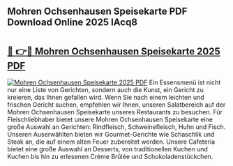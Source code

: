 ## Mohren Ochsenhausen Speisekarte PDF Download Online 2025 IAcq8

# <h2><a href="http://gcdtiz.nevu.top/?p=Mohren+Ochsenhausen+Speisekarte">🔗 👉🔴 Mohren Ochsenhausen Speisekarte 2025 PDF</a></h2>

[![Mohren Ochsenhausen Speisekarte 2025 PDF](https://i.imgur.com/dBaPXMq.png)](http://gcdtiz.nevu.top/?p=Mohren+Ochsenhausen+Speisekarte)
Ein Essensmenü ist nicht nur eine Liste von Gerichten, sondern auch die Kunst, ein Gericht zu kreieren, das Ihnen gefallen wird. Wenn Sie nach einem leichten und frischen Gericht suchen, empfehlen wir Ihnen, unseren Salatbereich auf der Mohren Ochsenhausen Speisekarte unseres Restaurants zu besuchen. Für Fleischliebhaber bietet unsere Mohren Ochsenhausen Speisekarte eine große Auswahl an Gerichten: Rindfleisch, Schweinefleisch, Huhn und Fisch. Unseren Auserwählten bieten wir Gourmet-Gerichte wie Schaschlik und Steak an, die auf einem alten Feuer zubereitet werden. Unsere Cafeteria bietet eine große Auswahl an Desserts, von traditionellen Kuchen und Kuchen bis hin zu erlesenen Crème Brûlée und Schokoladenstückchen.
